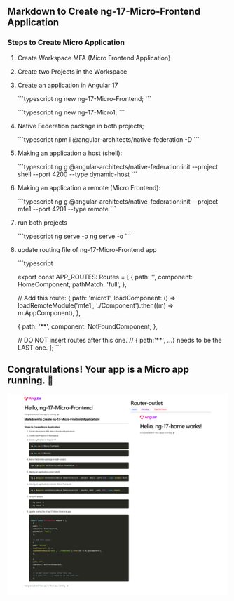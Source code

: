 
## Markdown to Create ng-17-Micro-Frontend Application

### Steps to Create Micro Application

1. Create Workspace MFA (Micro Frontend Application)

2. Create two Projects in the Workspace

3. Create an application in Angular 17

    \`\`\`typescript
    ng new ng-17-Micro-Frontend;
    \`\`\`

    \`\`\`typescript
    ng new ng-17-Micro1;
    \`\`\`

4. Native Federation package in both projects;

    \`\`\`typescript
    npm i @angular-architects/native-federation -D
    \`\`\`

5. Making an application a host (shell):

    \`\`\`typescript
    ng g @angular-architects/native-federation:init --project shell --port 4200 --type dynamic-host
    \`\`\`

6. Making an application a remote (Micro Frontend):

    \`\`\`typescript
    ng g @angular-architects/native-federation:init --project mfe1 --port 4201 --type remote
    \`\`\`

7. run both projects

    \`\`\`typescript
      ng serve -o
      ng serve -o
    \`\`\`

8. update routing file of ng-17-Micro-Frontend app

    \`\`\`typescript

    export const APP_ROUTES: Routes = [
      {
      path: '',
      component: HomeComponent,
      pathMatch: 'full',
      },

      // Add this route:
      {
      path: 'micro1',
      loadComponent: () =>
      loadRemoteModule('mfe1', './Component').then((m) => m.AppComponent),
      },

      {
      path: '**',
      component: NotFoundComponent,
      },

      // DO NOT insert routes after this one.
      // { path:'**', ...} needs to be the LAST one.
      ];
    \`\`\`

## Congratulations! Your app is a Micro app running. 🎉

![Working Project](ng-17-Micro-Frontend/src/assets/images/Ng17MicroFrontend.png)
